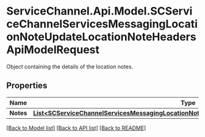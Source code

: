 # ServiceChannel.Api.Model.SCServiceChannelServicesMessagingLocationNoteUpdateLocationNoteHeadersApiModelRequest
Object containing the details of the location notes.

## Properties

Name | Type | Description | Notes
------------ | ------------- | ------------- | -------------
**Notes** | [**List&lt;SCServiceChannelServicesMessagingLocationNoteUpdateLocationNoteHeaderApiModelRequest&gt;**](SCServiceChannelServicesMessagingLocationNoteUpdateLocationNoteHeaderApiModelRequest.md) |  | [optional] 

[[Back to Model list]](../README.md#documentation-for-models) [[Back to API list]](../README.md#documentation-for-api-endpoints) [[Back to README]](../README.md)

